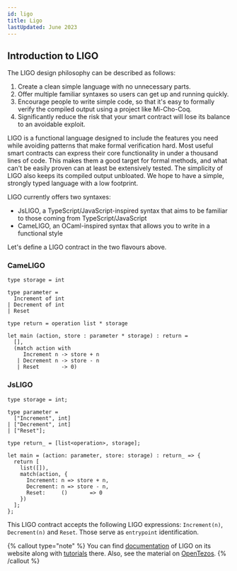 ```yaml
---
id: ligo
title: Ligo
lastUpdated: June 2023
---
```


## Introduction to LIGO

The LIGO design philosophy can be described as follows:

1. Create a clean simple language with no unnecessary parts.
2. Offer multiple familiar syntaxes so users can get up and running quickly.
3. Encourage people to write simple code, so that it's easy to formally verify the compiled output using a project like Mi-Cho-Coq.
4. Significantly reduce the risk that your smart contract will lose its balance to an avoidable exploit.

LIGO is a functional language designed to include the features you need while avoiding patterns that make formal verification hard. Most useful smart contracts can express their core functionality in under a thousand lines of code. This makes them a good target for formal methods, and what can't be easily proven can at least be extensively tested. The simplicity of LIGO also keeps its compiled output unbloated. We hope to have a simple, strongly typed language with a low footprint.

LIGO currently offers two syntaxes:

 - JsLIGO, a TypeScript/JavaScript-inspired syntax that aims to be familiar to those coming from TypeScript/JavaScript
 - CameLIGO, an OCaml-inspired syntax that allows you to write in a functional style

Let's define a LIGO contract in the two flavours above.

### CameLIGO
```
type storage = int

type parameter =
  Increment of int
| Decrement of int
| Reset

type return = operation list * storage

let main (action, store : parameter * storage) : return =
  [],
  (match action with
     Increment n -> store + n
   | Decrement n -> store - n
   | Reset       -> 0)
```

### JsLIGO

```
type storage = int;

type parameter =
  ["Increment", int]
| ["Decrement", int]
| ["Reset"];

type return_ = [list<operation>, storage];

let main = (action: parameter, store: storage) : return_ => {
  return [
    list([]),
    match(action, {
      Increment: n => store + n,
      Decrement: n => store - n,
      Reset:     ()       => 0
    })
  ];
};
```

This LIGO contract accepts the following LIGO expressions: `Increment(n)`, `Decrement(n)` and `Reset`. Those serve as `entrypoint` identification.

{% callout type="note" %}
You can find [documentation](https://ligolang.org/docs/intro/introduction?lang=jsligo) of LIGO on its website along with [tutorials](https://ligolang.org/docs/tutorials/getting-started?lang=jsligo) there. Also, see the material on [OpenTezos](https://opentezos.com/ligo).
{% /callout %}

